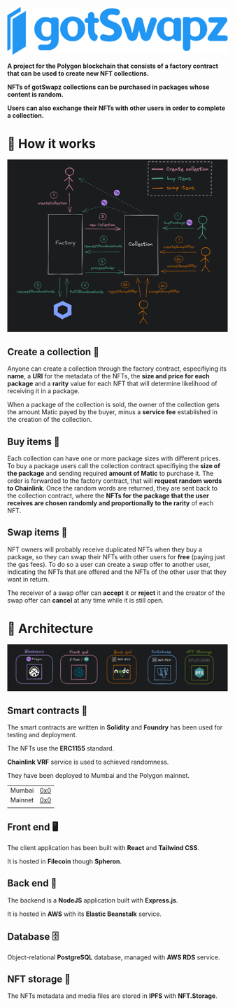 <p align="center">
  <img src="images/logo_full.png" title="gotSwapz logo">
</p>

**A project for the Polygon blockchain that consists of a factory contract that can be used to create new NFT collections.**

**NFTs of gotSwapz collections can be purchased in packages whose content is random.**

**Users can also exchange their NFTs with other users in order to complete a collection.**

# :large_blue_diamond: How it works

![diagram](images/diagram.png)

## Create a collection :flower_playing_cards:

Anyone can create a collection through the factory contract, especifiying its **name**, a **URI** for the metadata of the NFTs, the **size and price for each package** and a **rarity** value for each NFT that will determine likelihood of receiving it in a package.

When a package of the collection is sold, the owner of the collection gets the amount Matic payed by the buyer, minus a **service fee** established in the creation of the collection.

## Buy items :shopping_cart:

Each collection can have one or more package sizes with different prices. To buy a package users call the collection contract specifiying the **size of the package** and sending required **amount of Matic** to purchase it. The order is forwarded to the factory contract, that will **request random words to Chainlink**. Once the random words are returned, they are sent back to the collection contract, where the **NFTs for the package that the user receives are chosen randomly and proportionally to the rarity** of each NFT.

## Swap items :handshake:

NFT owners will probably receive duplicated NFTs when they buy a package, so they can swap their NFTs with other users for **free** (paying just the gas fees). To do so a user can create a swap offer to another user, indicating the NFTs that are offered and the NFTs of the other user that they want in return.

The receiver of a swap offer can **accept** it or **reject** it and the creator of the swap offer can **cancel** at any time while it is still open.

# :large_blue_diamond: Architecture

![architecture](images/stack.png)

## Smart contracts :scroll:

The smart contracts are written in **Solidity** and **Foundry** has been used for testing and deployment.

The NFTs use the **ERC1155** standard.

**Chainlink VRF** service is used to achieved randomness.

They have been deployed to Mumbai and the Polygon mainnet.

|         |                                                        |
| ------- | ------------------------------------------------------ |
| Mumbai  | [0x0](https://mumbai.polygonscan.com/address/0x0#code) |
| Mainnet | [0x0](https://polygonscan.com/address/0x0#code)        |
|         |                                                        |

## Front end :desktop_computer:

The client application has been built with **React** and **Tailwind CSS**.

It is hosted in **Filecoin** though **Spheron**.

## Back end :electric_plug:

The backend is a **NodeJS** application built with **Express.js**.

It is hosted in **AWS** with its **Elastic Beanstalk** service.

## Database :file_cabinet:

Object-relational **PostgreSQL** database, managed with **AWS RDS** service.

## NFT storage :floppy_disk:

The NFTs metadata and media files are stored in **IPFS** with **NFT.Storage**.
